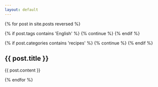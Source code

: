 ```yaml
---
layout: default
---
```


<div>
{% for post in site.posts reversed %}

{% if post.tags contains 'English' %}
  {% continue %}
{% endif %}

{% if post.categories contains 'recipes' %}
  {% continue %}
{% endif %}

<article itemscope itemtype="http://schema.org/Article">

  <h2 class="post-title" itemprop="name">{{ post.title }}</h2>
  
  <div> {{ post.content }} </div>

</article>
  
{% endfor %}
</div>


